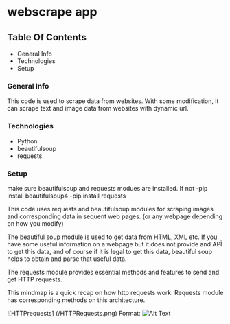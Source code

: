 # webscrape app

## Table Of Contents
- General Info
- Technologies
- Setup

### General Info
This code is used to scrape data from websites. With some modification, it can scrape text and image data from websites with dynamic url.
### Technologies
  - Python
  - beautifulsoup
  - requests
 
### Setup

make sure beautifulsoup and requests modues are installed. If not
-pip install beautifulsoup4
-pip install requests


This code uses requests and beautifulsoup modules for scraping images and corresponding data in sequent web pages. (or any webpage depending on how you modify)

The beautiful soup module is used to get data from HTML, XML etc. If you have some useful information on a webpage but it does not provide and APİ to get this data, and of course if it is legal to get this data, beautiful soup helps to obtain and parse that useful data. 

The requests module provides essential methods and features to send and get HTTP requests.

This mindmap is a quick recap on how http requests work. Requests module has corresponding methods on this architecture.


![HTTPrequests] (/HTTPRequests.png)
Format: ![Alt Text](https://github.com/tahirbey/webscrape/blob/1baf892bc1ca8034fb1704c1f3b6222353843cef/HTTPRequests.png)


